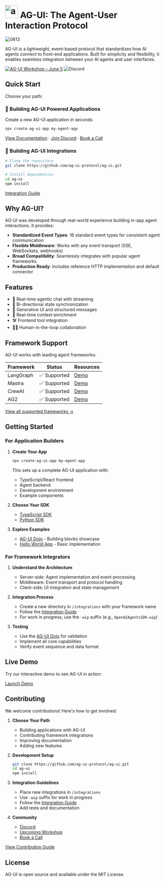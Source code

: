 # <img src="https://github.com/user-attachments/assets/ebc0dd08-8732-4519-9b6c-452ce54d8058" alt="ag-ui Logo" height="42px" /> AG-UI: The Agent-User Interaction Protocol

![0613](https://github.com/user-attachments/assets/bec3bc01-d8f2-4667-885e-028cbcbc8439)


AG-UI is a lightweight, event-based protocol that standardizes how AI agents connect to front-end applications. Built for simplicity and flexibility, it enables seamless integration between your AI agents and user interfaces.

[![AG-UI Workshop – June 5](https://img.shields.io/badge/AG--UI%20Workshop%20%E2%80%94June%2019-blue?style=flat-square)](https://go.copilotkit.ai/ag-ui-build-an-agent-canvas)
![Discord](https://img.shields.io/discord/1379082175625953370?logo=discord&logoColor=%23FFFFFF&label=Discord&color=%236963ff)



## Quick Start

Choose your path:

### 🚀 Building AG-UI Powered Applications

Create a new AG-UI application in seconds:

```bash
npx create-ag-ui-app my-agent-app
```

[View Documentation](https://ag-ui.com) · [Join Discord](https://discord.gg/Jd3FzfdJa8) · [Book a Call](https://calendly.com/markus-copilotkit/ag-ui)

### 🔌 Building AG-UI Integrations

```bash
# Clone the repository
git clone https://github.com/ag-ui-protocol/ag-ui.git

# Install dependencies
cd ag-ui
npm install
```

[Integration Guide](https://ag-ui.com/integrations)

## Why AG-UI?

AG-UI was developed through real-world experience building in-app agent interactions. It provides:

- **Standardized Event Types**: 16 standard event types for consistent agent communication
- **Flexible Middleware**: Works with any event transport (SSE, WebSockets, webhooks)
- **Broad Compatibility**: Seamlessly integrates with popular agent frameworks
- **Production Ready**: Includes reference HTTP implementation and default connector

## Features

- 💬 Real-time agentic chat with streaming
- 🔄 Bi-directional state synchronization
- 🧩 Generative UI and structured messages
- 🧠 Real-time context enrichment
- 🛠️ Frontend tool integration
- 🧑‍💻 Human-in-the-loop collaboration

## Framework Support

AG-UI works with leading agent frameworks:

| Framework | Status | Resources |
|-----------|--------|-----------|
| LangGraph | ✅ Supported | [Demo](https://v0-langgraph-land.vercel.app/) |
| Mastra | ✅ Supported | [Demo](https://v0-mastra-land.vercel.app/) |
| CrewAI | ✅ Supported | [Demo](https://v0-crew-land.vercel.app/) |
| AG2 | ✅ Supported | [Demo](https://v0-ag2-land.vercel.app/) |

[View all supported frameworks →](https://ag-ui.com/frameworks)

## Getting Started

### For Application Builders

1. **Create Your App**
   ```bash
   npx create-ag-ui-app my-agent-app
   ```
   This sets up a complete AG-UI application with:
   - TypeScript/React frontend
   - Agent backend
   - Development environment
   - Example components

2. **Choose Your SDK**
   - [TypeScript SDK](https://github.com/ag-ui-protocol/ag-ui/tree/main/typescript-sdk)
   - [Python SDK](https://github.com/ag-ui-protocol/ag-ui/tree/main/python-sdk)

3. **Explore Examples**
   - [AG-UI Dojo](https://feature-viewer-langgraph.vercel.app/) - Building blocks showcase
   - [Hello World App](https://agui-demo.vercel.app/) - Basic implementation

### For Framework Integrators

1. **Understand the Architecture**
   - Server-side: Agent implementation and event processing
   - Middleware: Event transport and protocol handling
   - Client-side: UI integration and state management

2. **Integration Process**
   - Create a new directory in `/integrations` with your framework name
   - Follow the [Integration Guide](https://ag-ui.com/integrations)
   - For work in progress, use the `-wip` suffix (e.g., `OpenAIAgentsSDK-wip`)

3. **Testing**
   - Use the [AG-UI Dojo](https://feature-viewer-langgraph.vercel.app/) for validation
   - Implement all core capabilities
   - Verify event sequence and data format

## Live Demo

Try our interactive demo to see AG-UI in action:

[Launch Demo](https://agui-demo.vercel.app/)

## Contributing

We welcome contributions! Here's how to get involved:

1. **Choose Your Path**
   - Building applications with AG-UI
   - Contributing framework integrations
   - Improving documentation
   - Adding new features

2. **Development Setup**
   ```bash
   git clone https://github.com/ag-ui-protocol/ag-ui.git
   cd ag-ui
   npm install
   ```

3. **Integration Guidelines**
   - Place new integrations in `/integrations`
   - Use `-wip` suffix for work in progress
   - Follow the [Integration Guide](https://ag-ui.com/integrations)
   - Add tests and documentation

4. **Community**
   - [Discord](https://discord.gg/Jd3FzfdJa8)
   - [Upcoming Workshop](https://go.copilotkit.ai/ag-ui-build-an-agent-canvas)
   - [Book a Call](https://calendly.com/markus-copilotkit/ag-ui)

[View Contribution Guide](https://go.copilotkit.ai/agui-contribute)

## License

AG-UI is open source and available under the MIT License.
